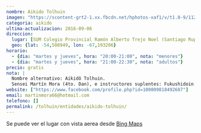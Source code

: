 ```yaml
---
nombre: Aikido Tolhuin
imagen: "https://scontent-grt2-1.xx.fbcdn.net/hphotos-xaf1/v/t1.0-9/11260486_103224410014842_6433484307778093638_n.jpg?oh=4a13d007a948ffd7e16d69761941bc93&oe=57AE53B6"
categoria: aikido
ultima-actualizacion: 2016-09-06
direccion: 
  lugar: [SUM Colegio Provincial Ramón Alberto Trejo Noel (Santiago Rupatini 379)]
  geo: {lat: -54,508949, lon: -67,193206}
horario: 
  - {dia: "martes y jueves", hora: "20:00-21:00", nota: "menores"}
  - {dia: "martes y jueves", hora: "21:00-22:30", nota: "adultos"}
precio: gratis
nota: | 
  Nombre alternativo: Aikidô Tolhuin.
  Sensei Martín Mora (4to. Dan), e instructores suplentes: Fukushidoin: Benito GARRIDO TORRES (1° Dan), Eduardo VARGAS (1° Dan)
website: ["https://www.facebook.com/profile.php?id=100009818492687"]
email: martinmora66@hotmail.com
telefono: []
permalink: /tolhuin/entidades/aikido-tolhuin/
---
```


Se puede ver el lugar con vista aerea desde [Bing Maps](https://www.bing.com/mapspreview?osid=bb342996-89b5-4565-a955-0e8745905c01&cp=-54.5087~-67.196576&lvl=16&style=h&v=2&sV=2&form=S00027)